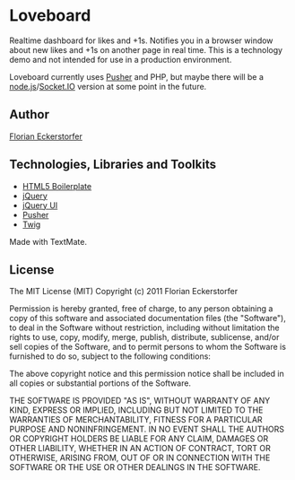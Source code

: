 # Loveboard

Realtime dashboard for likes and +1s. Notifies you in a browser window about new likes and +1s on another page in real time. This is a technology demo and not intended for use in a production environment.

Loveboard currently uses [Pusher](http://pusher.com) and PHP, but maybe there will be a [node.js](http://nodejs.org/)/[Socket.IO](http://socket.io/) version at some point in the future.

## Author

[Florian Eckerstorfer](http://florianeckerstorfer.com)


## Technologies, Libraries and Toolkits

- [HTML5 Boilerplate](http://html5boilerplate.com/)
- [jQuery](http://jquery.com/)
- [jQuery UI](http://jqueryui.com/)
- [Pusher](http://pusher.com/)
- [Twig](http://www.twig-project.org/)

Made with TextMate.


## License

The MIT License (MIT)
Copyright (c) 2011 Florian Eckerstorfer

Permission is hereby granted, free of charge, to any person obtaining a copy of this software and associated documentation files (the "Software"), to deal in the Software without restriction, including without limitation the rights to use, copy, modify, merge, publish, distribute, sublicense, and/or sell copies of the Software, and to permit persons to whom the Software is furnished to do so, subject to the following conditions:

The above copyright notice and this permission notice shall be included in all copies or substantial portions of the Software.

THE SOFTWARE IS PROVIDED "AS IS", WITHOUT WARRANTY OF ANY KIND, EXPRESS OR IMPLIED, INCLUDING BUT NOT LIMITED TO THE WARRANTIES OF MERCHANTABILITY, FITNESS FOR A PARTICULAR PURPOSE AND NONINFRINGEMENT. IN NO EVENT SHALL THE AUTHORS OR COPYRIGHT HOLDERS BE LIABLE FOR ANY CLAIM, DAMAGES OR OTHER LIABILITY, WHETHER IN AN ACTION OF CONTRACT, TORT OR OTHERWISE, ARISING FROM, OUT OF OR IN CONNECTION WITH THE SOFTWARE OR THE USE OR OTHER DEALINGS IN THE SOFTWARE.